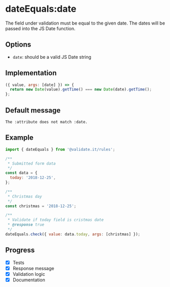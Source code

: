 # dateEquals:date

The field under validation must be equal to the given date. The dates will be passed into the JS Date function.

## Options

- `date`: should be a valid JS Date string

## Implementation

```js
({ value, args: [date] }) => {
  return new Date(value).getTime() === new Date(date).getTime();
};
```

## Default message

```text
The :attribute does not match :date.
```

## Example

```js
import { dateEquals } from '@validate.it/rules';

/**
 * Submitted form data
 */
const data = {
  today: '2018-12-25',
};

/**
 * Christmas day
 */
const christmas = '2018-12-25';

/**
 * Validate if today field is cristmas date
 * @response true
 */
dateEquals.check({ value: data.today, args: [christmas] });
```

## Progress

- [x] Tests
- [x] Response message
- [x] Validation logic
- [x] Documentation
